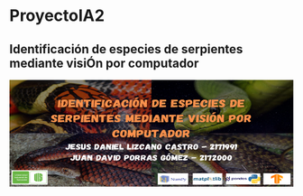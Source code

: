 # ProyectoIA2
## Identificación de especies de serpientes mediante visiÓn por computador

![Alt text](/Banner/BannerIA2.png)
